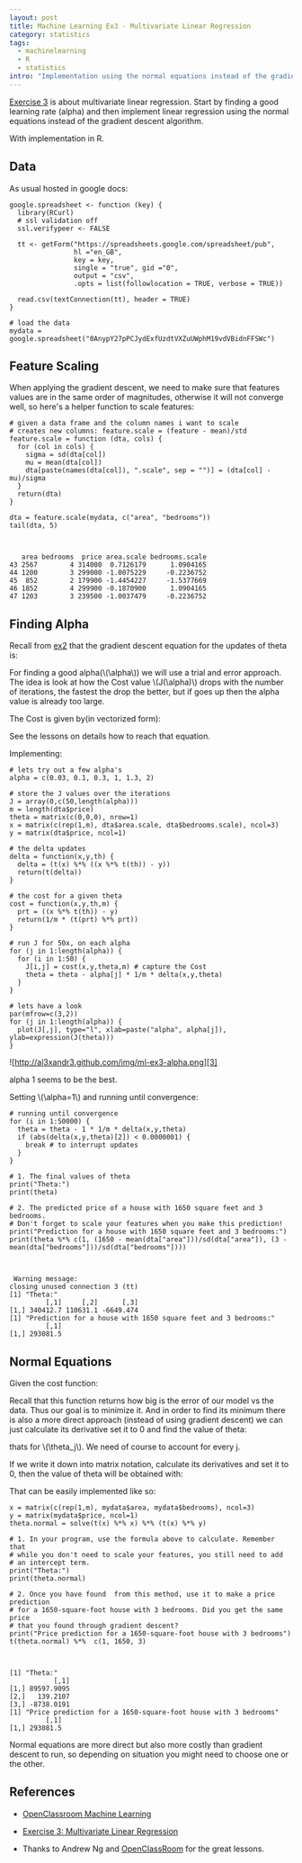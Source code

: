 ```yaml
--- 
layout: post
title: Machine Learning Ex3 - Multivariate Linear Regression
category: statistics
tags:
  - machinelearning
  - R
  - statistics
intro: "Implementation using the normal equations instead of the gradient descent algorithm"
---
```



<script type="text/javascript" src="http://www.mathjax.org/mathjax/MathJax.js">
    MathJax.Hub.Config({
            jax: ["input/TeX", "output/HTML-CSS"],
        extensions: ["tex2jax.js","TeX/AMSmath.js","TeX/AMSsymbols.js",
                     "TeX/noUndefined.js"],
        tex2jax: {
            inlineMath: [ ["\\(","\\)"] ],
            displayMath: [ ['$$','$$'], ["\\[","\\]"], ["\\begin{displaymath}","\\end{displaymath}"] ],
            skipTags: ["script","noscript","style","textarea","pre","code"],
            ignoreClass: "tex2jax_ignore",
            processEscapes: false,
            processEnvironments: true,
            preview: "TeX"
        },
        showProcessingMessages: true,
        displayAlign: "left",
        displayIndent: "2em",
 
        "HTML-CSS": {
             scale: 100,
             availableFonts: ["STIX","TeX"],
             preferredFont: "TeX",
             webFont: "TeX",
             imageFont: "TeX",
             showMathMenu: true,
        },
        MMLorHTML: {
             prefer: {
                 MSIE:    "MML",
                 Firefox: "MML",
                 Opera:   "HTML",
                 other:   "HTML"
             }
        }
    });
</script>


[Exercise 3][1] is about multivariate linear regression. Start by finding a
good learning rate (alpha) and then implement linear regression using the
normal equations instead of the gradient descent algorithm.

With implementation in R.

## Data

As usual hosted in google docs:

    
    google.spreadsheet <- function (key) {
      library(RCurl)
      # ssl validation off
      ssl.verifypeer <- FALSE
    
      tt <- getForm("https://spreadsheets.google.com/spreadsheet/pub", 
                    hl ="en_GB",
                    key = key, 
                    single = "true", gid ="0", 
                    output = "csv", 
                    .opts = list(followlocation = TRUE, verbose = TRUE)) 
    
      read.csv(textConnection(tt), header = TRUE)
    }
    
    # load the data
    mydata = google.spreadsheet("0AnypY27pPCJydExfUzdtVXZuUWphM19vdVBidnFFSWc")
    

## Feature Scaling

When applying the gradient descent, we need to make sure that features values
are in the same order of magnitudes, otherwise it will not converge well, so
here's a helper function to scale features:

    
    # given a data frame and the column names i want to scale
    # creates new columns: feature.scale = (feature - mean)/std
    feature.scale = function (dta, cols) {
      for (col in cols) {
        sigma = sd(dta[col])
        mu = mean(dta[col])
        dta[paste(names(dta[col]), ".scale", sep = "")] = (dta[col] - mu)/sigma
      }
      return(dta)
    }
    
    dta = feature.scale(mydata, c("area", "bedrooms"))
    tail(dta, 5)
    
    
    
       area bedrooms  price area.scale bedrooms.scale
    43 2567        4 314000  0.7126179      1.0904165
    44 1200        3 299000 -1.0075229     -0.2236752
    45  852        2 179900 -1.4454227     -1.5377669
    46 1852        4 299900 -0.1870900      1.0904165
    47 1203        3 239500 -1.0037479     -0.2236752
    

## Finding Alpha

Recall from [ex2][2] that the gradient descent equation for the updates of
theta is:

<script type="math/tex; mode=display">
\theta := \theta - \alpha \frac{1}{m} x^T (x\theta^T - y)
</script>

For finding a good alpha(\\(\\alpha\\)) we will use a trial and error approach.
The idea is look at how the Cost value \\(J(\\alpha)\\) drops with the number of
iterations, the fastest the drop the better, but if goes up then the alpha
value is already too large.

The Cost is given by(in vectorized form):

<script type="math/tex; mode=display">
J(\theta) = \frac{1}{2m} (X\theta - y)^T (X\theta - y)
</script>

See the lessons on details how to reach that equation.

Implementing:

    
    # lets try out a few alpha's
    alpha = c(0.03, 0.1, 0.3, 1, 1.3, 2)
    
    # store the J values over the iterations
    J = array(0,c(50,length(alpha)))
    m = length(dta$price)
    theta = matrix(c(0,0,0), nrow=1)
    x = matrix(c(rep(1,m), dta$area.scale, dta$bedrooms.scale), ncol=3)
    y = matrix(dta$price, ncol=1)
    
    # the delta updates
    delta = function(x,y,th) {
      delta = (t(x) %*% ((x %*% t(th)) - y))
      return(t(delta))
    }
    
    # the cost for a given theta
    cost = function(x,y,th,m) {
      prt = ((x %*% t(th)) - y)
      return(1/m * (t(prt) %*% prt))
    }
    
    # run J for 50x, on each alpha
    for (j in 1:length(alpha)) {
      for (i in 1:50) {
        J[i,j] = cost(x,y,theta,m) # capture the Cost
        theta = theta - alpha[j] * 1/m * delta(x,y,theta)
      }
    }
    
    # lets have a look
    par(mfrow=c(3,2))
    for (j in 1:length(alpha)) {
      plot(J[,j], type="l", xlab=paste("alpha", alpha[j]), ylab=expression(J(theta)))
    }
    

![http://al3xandr3.github.com/img/ml-ex3-alpha.png][3]

alpha 1 seems to be the best.

Setting \\(\\alpha=1\\) and running until convergence:

    
    # running until convergence
    for (i in 1:50000) {
      theta = theta - 1 * 1/m * delta(x,y,theta)
      if (abs(delta(x,y,theta)[2]) < 0.0000001) {  
        break # to interrupt updates
      }
    }
    
    # 1. The final values of theta
    print("Theta:")
    print(theta)
    
    # 2. The predicted price of a house with 1650 square feet and 3 bedrooms.
    # Don't forget to scale your features when you make this prediction!
    print("Prediction for a house with 1650 square feet and 3 bedrooms:")
    print(theta %*% c(1, (1650 - mean(dta["area"]))/sd(dta["area"]), (3 - mean(dta["bedrooms"]))/sd(dta["bedrooms"])))
    
    
    
     Warning message:
    closing unused connection 3 (tt)
    [1] "Theta:"
             [,1]     [,2]      [,3]
    [1,] 340412.7 110631.1 -6649.474
    [1] "Prediction for a house with 1650 square feet and 3 bedrooms:"
             [,1]
    [1,] 293081.5
    

## Normal Equations

Given the cost function:

<script type="math/tex; mode=display">
J(\theta) = \frac{1}{2m} \sum_{i=1}^m (h_\theta(x^{(i)}) - y^{(i)})^2
</script>


Recall that this function returns how big is the error of our model vs the
data. Thus our goal is to minimize it. And in order to find its minimum there
is also a more direct approach (instead of using gradient descent) we can just
calculate its derivative set it to 0 and find the value of theta:

<script type="math/tex; mode=display">
\frac{\delta}{\delta \theta_j} J(\theta_j) = 0
</script>


thats for \\(\\theta_j\\). We need of course to account for every j.

If we write it down into matrix notation, calculate its derivatives and set it
to 0, then the value of theta will be obtained with:

<script type="math/tex; mode=display">
\theta =  (X^T X)^{-1} (X^T y)
</script>


That can be easily implemented like so:

    
    x = matrix(c(rep(1,m), mydata$area, mydata$bedrooms), ncol=3)
    y = matrix(mydata$price, ncol=1)
    theta.normal = solve(t(x) %*% x) %*% (t(x) %*% y)
    
    # 1. In your program, use the formula above to calculate. Remember that
    # while you don't need to scale your features, you still need to add 
    # an intercept term.
    print("Theta:")
    print(theta.normal)
    
    # 2. Once you have found  from this method, use it to make a price prediction 
    # for a 1650-square-foot house with 3 bedrooms. Did you get the same price 
    # that you found through gradient descent?
    print("Price prediction for a 1650-square-foot house with 3 bedrooms")
    t(theta.normal) %*%  c(1, 1650, 3)
    
    
    
    [1] "Theta:"
               [,1]
    [1,] 89597.9095
    [2,]   139.2107
    [3,] -8738.0191
    [1] "Price prediction for a 1650-square-foot house with 3 bedrooms"
             [,1]
    [1,] 293081.5
    

Normal equations are more direct but also more costly than gradient descent to
run, so depending on situation you might need to choose one or the other.

## References

- [OpenClassroom Machine Learning][4]
- [Exercise 3: Multivariate Linear Regression][1]
- Thanks to Andrew Ng and [OpenClassRoom][5] for the great lessons. 

   [1]: http://openclassroom.stanford.edu/MainFolder/DocumentPage.php?course=MachineLearning&doc=exercises/ex3/ex3.html
   [2]: http://al3xandr3.github.com/2011/02/24/ml-ex2-linear-regression.html
   [3]: http://al3xandr3.github.com/img/ml-ex3-alpha.png
   [4]: http://openclassroom.stanford.edu/MainFolder/CoursePage.php?course=MachineLearning
   [5]: http://openclassroom.stanford.edu/MainFolder/HomePage.php

